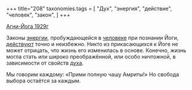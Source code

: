 +++
title="208"
taxonomies.tags = [
 "Дух",
 "энергия",
 "действие",
 "человек",
 "закон",
]
+++

[Агни-Йога 1929г](/agni/1929)

Законы [энергии](/tags/энергия), пробуждающейся в [человеке](/tags/человек) при познании Йоги, [действуют](/tags/действие) точно и неизбежно. Никто из прикасающихся к Йоге не может отрицать, что жизнь его изменилась в основе. Конечно, жизнь могла стать или широко преображённой, или особо ничтожной, в зависимости от свойств [духа](/tags/Дух).   

Мы говорим каждому: «Прими полную чашу Амриты!» Но свобода выбора остаётся за каждым.